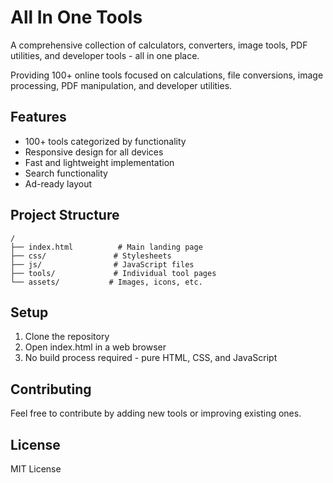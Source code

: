 # All In One Tools

A comprehensive collection of calculators, converters, image tools, PDF utilities, and developer tools - all in one place.

Providing 100+ online tools focused on calculations, file conversions, image processing, PDF manipulation, and developer utilities.

## Features
- 100+ tools categorized by functionality
- Responsive design for all devices
- Fast and lightweight implementation
- Search functionality
- Ad-ready layout

## Project Structure
```
/
├── index.html          # Main landing page
├── css/               # Stylesheets
├── js/                # JavaScript files
├── tools/             # Individual tool pages
└── assets/           # Images, icons, etc.
```

## Setup
1. Clone the repository
2. Open index.html in a web browser
3. No build process required - pure HTML, CSS, and JavaScript

## Contributing
Feel free to contribute by adding new tools or improving existing ones.

## License
MIT License
